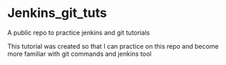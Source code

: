 # Jenkins_git_tuts
A public repo to practice jenkins and git tutorials

This tutorial was created so that I can practice on this repo and become more familiar with git commands and jenkins tool
